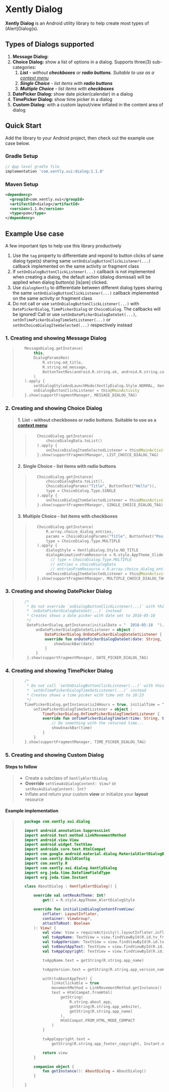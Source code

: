 # Xently Dialog

**Xently Dialog** is an Android utility library to help create most types of (Alert)Dialog(s).

[url-android-context-menu]: https://developer.android.com/guide/topics/ui/menus#context-menu

## Types of Dialogs supported

1. **Message Dialog:**
2. **Choice Dialog:** show a list of options in a dialog. Supports three(3) sub-categories:
   1. _**_List_** - without **checkboxes** or **radio buttons**. Suitable to use as a [context menu][url-android-context-menu]_
   2. _**_Single Choice_** - list items with **radio buttons**_
   3. _**_Multiple Choice_** - list items with **checkboxes**_
3. **DatePicker Dialog:** show date picker(calendar) in a dialog
4. **TimePicker Dialog:** show time picker in a dialog
5. **Custom Dialog:** with a custom layout/view inflated in the content area of dialog

## Quick Start

Add the library to your Android project, then check out the example use case below.

### Gradle Setup

```gradle
// App level gradle file
implementation 'com.xently.xui:dialog:1.1.0'
```

### Maven Setup

```xml
<dependency>
  <groupId>com.xently.xui</groupId>
  <artifactId>dialog</artifactId>
  <version>1.1.0</version>
  <type>pom</type>
</dependency>
```

## Example Use case

A few important tips to help use this library productively

1. Use the `tag` property to differentiate and repond to button clicks of same dialog type(s) sharing same `setOnDialogButtonClickListener(...)` callback implemented on the same activity or fragment class
2. If `setOnDialogButtonClickListener(...)` callback is not implemented when creating a dialog, the default action (dialog dismissal) will be applied when dialog button(s) [is|are] clicked.
3. Use `dialogXently` to differentiate between different dialog types sharing the same `setOnDialogButtonClickListener(...)` callback implemented on the same activity or fragment class
4. Do not call or use `setOnDialogButtonClickListener(...)` with `DatePickerDialog`, `TimePickerDialog` or `ChoiceDialog`. The callbacks will be ignored! Call or use `setOnDatePickerDialogDateSet(...)`, `setOnTimePickerDialogTimeSetListener(...)` or `setOnChoiceDialogItemSelected(...)` respectively instead

### 1. Creating and showing Message Dialog

>```kotlin
>    MessageDialog.getInstance(
>        this,
>        DialogParamsRes(
>            R.string.md_title,
>            R.string.md_message,
>            ButtonTextRes(android.R.string.ok, android.R.string.cancel)
>        )
>    ).apply {
>        setDialogStyleAndLaunchMode(XentlyDialog.Style.NORMAL, XentlyDialog.LaunchMode.NORMAL)
>        onDialogButtonClickListener = this@MainActivity
>    }.show(supportFragmentManager, MESSAGE_DIALOG_TAG)
>```

### 2. Creating and showing Choice Dialog

> #### 1. List - without checkboxes or radio buttons. Suitable to use as a [context menu][url-android-context-menu]
>  
>   >```kotlin
>   >    ChoiceDialog.getInstance(
>   >        choiceDialogData.toList()
>   >    ).apply {
>   >        onChoiceDialogItemSelectedListener = this@MainActivity
>   >    }.show(supportFragmentManager, LIST_CHOICE_DIALOG_TAG)
>   >```
>
> #### 2. Single Choice - list items with radio buttons
>
>   >```kotlin
>   >    ChoiceDialog.getInstance(
>   >        choiceDialogData.toList(),
>   >        ChoiceDialogParams("Title", ButtonText("Hello")),
>   >        type = ChoiceDialog.Type.SINGLE
>   >    ).apply {
>   >        onChoiceDialogItemSelectedListener = this@MainActivity
>   >    }.show(supportFragmentManager, SINGLE_CHOICE_DIALOG_TAG)
>   >```
>
> #### 3. Multiple Choice - list items with checkboxes
>
>   >```kotlin
>   >    ChoiceDialog.getInstance(
>   >        R.array.choice_dialog_entries,
>   >        params = ChoiceDialogParams("Title", ButtonText("Positive111")),
>   >        type = ChoiceDialog.Type.MULTIPLE
>   >    ).apply {
>   >        dialogStyle = XentlyDialog.Style.NO_TITLE
>   >        dialogAnimationFromResource = R.style.AppTheme_Slide
>   >          // type = ChoiceDialog.Type.MULTIPLE
>   >          // entries = choiceDialogData
>   >          // entriesFromResource = R.array.choice_dialog_entries
>   >        onChoiceDialogItemSelectedListener = this@MainActivity
>   >    }.show(supportFragmentManager, MULTIPLE_CHOICE_DIALOG_TAG)
>   >```

### 3. Creating and showing DatePicker Dialog

>```kotlin
>    /*
>     * Do not override `onDialogButtonClickListener(...)` with this type of dialog use
>     * `onDatePickerDialogDateSet(...)` instead
>     * Creates shows a date picker with date set to 2016-05-18
>     */
>     DatePickerDialog.getInstance(initialDate = "  2016-05-18  ").apply {
>         onDatePickerDialogDateSetListener = object :
>             DatePickerDialog.OnDatePickerDialogDateSetListener {
>             override fun onDatePickerDialogDateSet(date: String, tag: String?) {
>                 showSnackBar(date)
>             }
>         }
>     }.show(supportFragmentManager, DATE_PICKER_DIALOG_TAG)
>```

### 4. Creating and showing TimePicker Dialog

>```kotlin
>    /*
>     * Do not call `setOnDialogButtonClickListener(...)` with this type of dialog use
>     * `setOnTimePickerDialogTimeSetListener(...)` instead
>     * Creates shows a time picker with time set to 10:23 
>     */
>    TimePickerDialog.getInstance(is24Hours = true, initialTime = "   10:23 ").apply {
>        onTimePickerDialogTimeSetListener = object :
>            TimePickerDialog.OnTimePickerDialogTimeSetListener {
>            override fun onTimePickerDialogTimeSet(time: String, tag: String?) {
>                // Do something with the returned time...
>                showSnackBar(time)
>            }
>        }
>    }.show(supportFragmentManager, TIME_PICKER_DIALOG_TAG)
>```

### 5. Creating and showing Custom Dialog

#### Steps to follow

> - Create a subclass of `XentlyAlertDialog`
> - **Override** `setViewAsDialogContent: View?` or `setResAsDialogContent: Int?`
> - Inflate and return your custom **view** or initialize your **layout** resource

#### Example implementation

>```kotlin
>    package com.xently.xui.dialog
>
>    import android.annotation.SuppressLint
>    import android.text.method.LinkMovementMethod
>    import android.view.View
>    import android.widget.TextView
>    import androidx.core.text.HtmlCompat
>    import com.google.android.material.dialog.MaterialAlertDialogBuilder
>    import com.xently.BuildConfig
>    import com.xently.R
>    import com.xently.xui.dialog.XentlyDialog
>    import org.joda.time.DateTimeFieldType
>    import org.joda.time.Instant
>
>    class AboutDialog : XentlyAlertDialog() {
>
>        override val setResAsTheme: Int?
>            get() = R.style.AppTheme_AlertDialogStyle
>
>        override fun initializeDialogContentFromView(
>            inflater: LayoutInflater,
>            container: ViewGroup?,
>            attachToRoot: Boolean
>        ): View? {
>            val view: View = requireActivity().layoutInflater.inflate(R.layout.fragment_about, null)
>            val tvAppName: TextView = view.findViewById(R.id.tv_fragment_about_app_name)
>            val tvAppVersion: TextView = view.findViewById(R.id.tv_fragment_about_app_version_name)
>            val tvAboutAppText: TextView = view.findViewById(R.id.tv_fragment_about_text)
>            val tvAppCopyright: TextView = view.findViewById(R.id.tv_fragment_about_copyright)
>
>            tvAppName.text = getString(R.string.app_name)
>
>            tvAppVersion.text = getString(R.string.app_version_name, BuildConfig.VERSION_NAME)
>
>            with(tvAboutAppText) {
>                linksClickable = true
>                movementMethod = LinkMovementMethod.getInstance()
>                text = HtmlCompat.fromHtml(
>                    getString(
>                        R.string.about_app,
>                        getString(R.string.app_website),
>                        getString(R.string.app_name)
>                    ),
>                    HtmlCompat.FROM_HTML_MODE_COMPACT
>                )
>            }
>
>            tvAppCopyright.text =
>                getString(R.string.app_footer_copyright, Instant.now()[DateTimeFieldType.year()])
>
>            return view
>        }
>
>        companion object {
>            fun getInstance(): AboutDialog = AboutDialog()
>        }
>
>    }
>```

